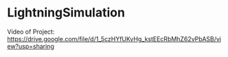 # LightningSimulation
Video of Project: https://drive.google.com/file/d/1_5czHYfUKvHg_kstEEcRbMhZ62vPbASB/view?usp=sharing
